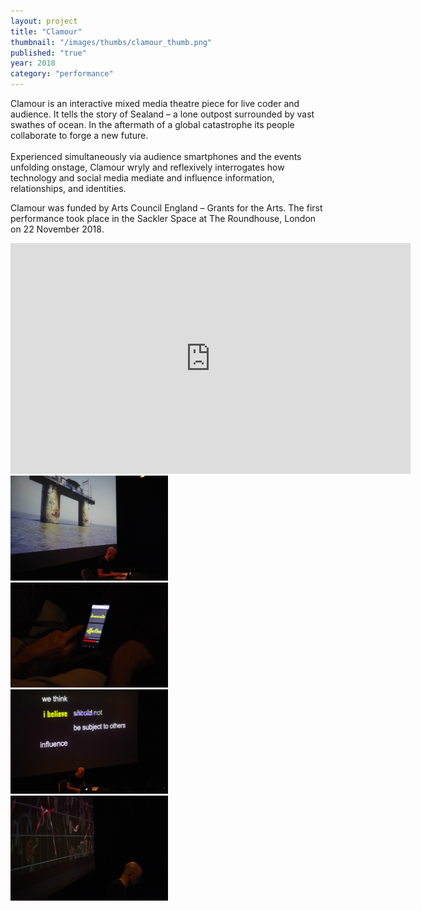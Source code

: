 ```yaml
---
layout: project
title: "Clamour"
thumbnail: "/images/thumbs/clamour_thumb.png"
published: "true"
year: 2018
category: "performance"
---
```

<div class="projectIntro">
Clamour is an interactive mixed media theatre piece for live coder and audience. It tells the story of Sealand – a lone outpost surrounded by vast swathes of ocean. In the aftermath of a global catastrophe its people collaborate to forge a new future.
<br><br>
Experienced simultaneously via audience smartphones and the events unfolding onstage, Clamour wryly and reflexively interrogates how technology and social media mediate and influence information, relationships, and identities.

Clamour was funded by Arts Council England – Grants for the Arts. The first performance took place in the Sackler Space at The Roundhouse, London on 22 November 2018.
</div>

<div class="projectImages">
<div>
<iframe src="https://player.vimeo.com/video/391809237" width="640" height="369" frameborder="0" allow="autoplay; fullscreen" allowfullscreen></iframe>
</div>
<a href="/images/clamour/clamour1.jpg"><img class="postImg" src="/images/clamour/clamour1.jpg" width="50%"></a>
<a href="/images/clamour/clamour2.jpg"><img class="postImg" src="/images/clamour/clamour2.jpg" width="50%"></a>
<a href="/images/clamour/clamour3.jpg"><img class="postImg" src="/images/clamour/clamour3.jpg" width="50%"></a>
<a href="/images/clamour/clamour6.jpg"><img class="postImg" src="/images/clamour/clamour6.jpg" width="50%"></a>
</div>
